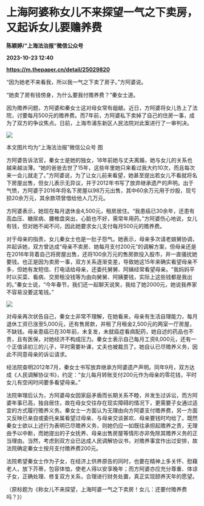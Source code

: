 # 上海阿婆称女儿不来探望一气之下卖房，又起诉女儿要赡养费
**陈颖婷/“上海法治报”微信公众号**

**2023-10-23 12:40**

**https://m.thepaper.cn/detail/25029820**

“因为她老不来看我，所以我一气之下卖了房子。”方阿婆说。

“她卖了房有钱傍身，为什么要我付赡养费？”秦女士道。

因为赡养问题，方阿婆和秦女士这对母女常有龃龉。近日，方阿婆将女儿告上了法院，讨要每月500元的赡养费。而7年前，方阿婆私下卖掉了自己的住房一事，成为了双方的争议焦点。日前，上海市浦东新区人民法院对此案进行了一审判决。

![](https://imagecloud.thepaper.cn/thepaper/image/275/269/554.jpg)

本文图片均为“上海法治报”微信公众号 图

方阿婆告诉法官，秦女士是她的独女，18年前她与丈夫离婚，她与女儿的关系也越来越淡薄。“她的爸爸去世了15年，这些年里她只来看过我大约10次，而且每次来一会儿就走了。”方阿婆说，为了让女儿前来看望，她甚至提出若女儿不看就将名下房屋出售，但女儿表示无异议，并于2012年书写了放弃继承遗产的声明。出于气愤，方阿婆于2016年将名下房屋以98万元出售，其中60余万元用于炒股，现亏损20余万元，其余款项曾借给他人几万元。

方阿婆表示，她现在每月退休金4,500元，租房居住。“我患癌已30余年，还患有高血压、糖尿病、腰椎盘突出，心脏也不好，需常年用药。”方阿婆伤心地说，女儿有钱，但对她不闻不问，因此她要求女儿支付每月500元的赡养费。

对于母亲的指责，女儿秦女士也是一肚子怨气。她表示，母亲多次请老娘舅协调，并起诉她，双方曾达成“母亲不卖房、她每月支付200元”的调解方案，但母亲还是在2016年背着自己将房屋出售，还将100余万元的售房款投入股市，并一直骚扰她要钱。也正是因为卖房一事，双方关系逐渐变差，导致她这15年来确实看望母亲不多，但她有发短信、打电话给母亲，还委托舅舅、阿姨经常看望母亲。“我妈妈平时以买菜、看病、交房租没钱等为由向舅舅、阿姨要钱，实际上这些钱都是我出的。”秦女士说，“今年春节，我们还一起聊天说笑，我给了她2000元，她说我养家不容易没要这笔钱。”

![](https://imagecloud.thepaper.cn/thepaper/image/275/269/555.jpg)

对母亲再次状告自己，秦女士非常不理解，在她看来，母亲有生活自理能力，每月退休工资已涨至5,000元，还有售房款，并租了月租金2,500元的两室一厅房屋，不缺钱。母亲患癌已在30年前，未复发，未就癌症看病配药，她自述的药品也不贵，且有医保，对她经济不构成压力。秦女士表示自己每月工资8,000元，还有一个正值读初三的儿子，平时需要补课，丈夫也被裁员了。她自认已尽赡养义务，因此不同意母亲的诉讼请求。

经法院查明2012年7月，秦女士书写放弃继承方阿婆遗产声明。同年9月，双方达成《人民调解协议书》，约定：“女儿每月转账支付200元作为母亲的零花钱，平时女儿有空闲时间要多看望母亲。”

法院审理后认为，方阿婆母女因家庭矛盾而长期关系不睦，并发生过诉讼，而方阿婆年事已高，独自居住，故在母女交往存在现实障碍的情况下，更需要子女通过适宜的方式履行赡养义务。秦女士一方面认为无理由向方阿婆支付赡养费，另一方面又反映已亲自或委托亲属看望过母亲、与母亲交谈甚欢、母亲要钱时均给了。既然秦女士欲以上述行为表明已尽赡养义务，则她仍应一如既往承担起赡养之责，无理由予以中断，而她提出的子女抚养、母亲出售房屋等情形亦非免除其赡养义务的正当理由。当然，考虑到双方业已达成人民调解协议书，对赡养事宜作出过安排，故法院确定秦女士按月支付赡养费200元。

法院希望秦女士作为子女，在经济上供养原告的同时，也要在精神上多关怀、慰藉老人，放下芥蒂，包容体恤，使老人得以安享晚年；而方阿婆亦应充分尊重、体谅子女，正确处理、修复双方关系，合理进行财务处置，真正实现颐养天年的愿望。

（原标题为《称女儿不来探望，上海阿婆一气之下卖房！女儿：还要付赡养费吗？》）